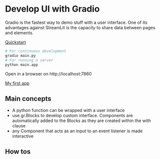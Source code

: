 # Develop UI with Gradio

Gradio is the fastest way to demo stuff with a user interface. One of its advantages against StreamLit is the capacity to share data between pages and elements.

[Quickstart](https://www.gradio.app/guides/quickstart)

```sh
# For continuous development
gradio main.py
# For running a server
python main.app
```

Open in a browser on http://localhost:7860

[My first app]()

## Main concepts

* A python function can be wrapped with a user interface
* use gr.Blocks to develop custom interface. Components are automatically added to the Blocks as they are created within the with clause
* any Component that acts as an input to an event listener is made interactive

## How tos